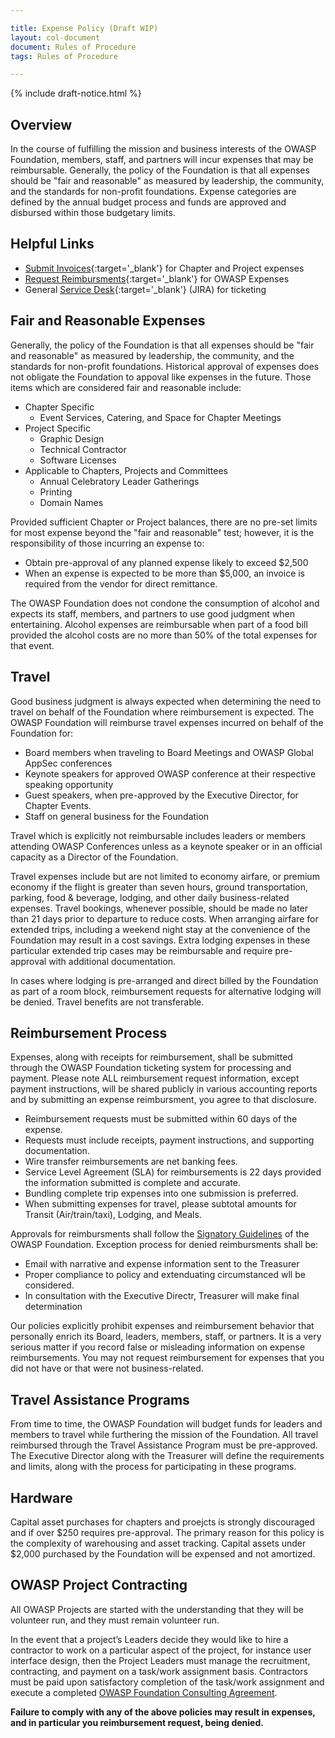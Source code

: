 ```yaml
---

title: Expense Policy (Draft WIP)
layout: col-document
document: Rules of Procedure
tags: Rules of Procedure

---
```


{% include draft-notice.html %}

## Overview

In the course of fulfilling the mission and business interests of the OWASP Foundation, members, staff, and partners will incur expenses that may be reimbursable. Generally, the policy of the Foundation is that all expenses should be "fair and reasonable" as measured by leadership, the community, and the standards for non-profit foundations. Expense categories are defined by the annual budget process and funds are approved and disbursed within those budgetary limits.

## Helpful Links
- [Submit Invoices](https://owasporg.atlassian.net/servicedesk/customer/portal/4/group/12){:target='_blank'} for Chapter and Project expenses
- [Request Reimbursments](https://owasporg.atlassian.net/servicedesk/customer/portal/4/group/9){:target='_blank'} for OWASP Expenses
- General [Service Desk](https://owasporg.atlassian.net/servicedesk/customer/portals){:target='_blank'} (JIRA) for ticketing

## Fair and Reasonable Expenses
Generally, the policy of the Foundation is that all expenses should be "fair and reasonable" as measured by leadership, the community, and the standards for non-profit foundations. Historical approval of expenses does not obligate the Foundation to appoval like expenses in the future. Those items which are considered fair and reasonable include:
- Chapter Specific
  - Event Services, Catering, and Space for Chapter Meetings
- Project Specific
  - Graphic Design
  - Technical Contractor
  - Software Licenses
- Applicable to Chapters, Projects and Committees
  - Annual Celebratory Leader Gatherings
  - Printing
  - Domain Names

Provided sufficient Chapter or Project balances, there are no pre-set limits for most expense beyond the "fair and reasonable" test; however, it is the responsibility of those incurring an expense to:
- Obtain pre-approval of any planned expense likely to exceed $2,500
- When an expense is expected to be more than $5,000, an invoice is required from the vendor for direct remittance.

The OWASP Foundation does not condone the consumption of alcohol and expects its staff, members, and partners to use good judgment when entertaining. Alcohol expenses are reimbursable when part of a food bill provided the alcohol costs are no more than 50% of the total expenses for that event.

## Travel

Good business judgment is always expected when determining the need to travel on behalf of the Foundation where reimbursement is expected. The OWASP Foundation will reimburse travel expenses incurred on behalf of the Foundation for:
- Board members when traveling to Board Meetings and OWASP Global AppSec conferences
- Keynote speakers for approved OWASP conference at their respective speaking opportunity
- Guest speakers, when pre-approved by the Executive Director, for Chapter Events.
- Staff on general business for the Foundation

Travel which is explicitly not reimbursable includes leaders or members attending OWASP Conferences unless as a keynote speaker or in an official capacity as a Director of the Foundation.

Travel expenses include but are not limited to economy airfare, or premium economy if the flight is greater than seven hours, ground transportation, parking, food & beverage, lodging, and other daily business-related expenses. Travel bookings, whenever possible, should be made no later than 21 days prior to departure to reduce costs. When arranging airfare for extended trips, including a weekend night stay at the convenience of the Foundation may result in a cost savings. Extra lodging expenses in these particular extended trip cases may be reimbursable and require pre-approval with additional documentation.

In cases where lodging is pre-arranged and direct billed by the Foundation as part of a room block, reimbursement requests for alternative lodging will be denied. Travel benefits are not transferable.

## Reimbursement Process

Expenses, along with receipts for reimbursement, shall be submitted through the OWASP Foundation ticketing system for processing and payment. Please note ALL reimbursement request information, except payment instructions, will be shared publicly in various accounting reports and by submitting an expense reimbursment, you agree to that disclosure.

- Reimbursement requests must be submitted within 60 days of the expense.
- Requests must include receipts, payment instructions, and supporting documentation.
- Wire transfer reimbursements are net banking fees.
- Service Level Agreement (SLA) for reimbursements is 22 days provided the information submitted is complete and accurate.
- Bundling complete trip expenses into one submission is preferred.
- When submitting expenses for travel, please subtotal amounts for Transit (Air/train/taxi), Lodging, and Meals.

Approvals for reimbursments shall follow the [Signatory Guidelines](/www-policy/operational/signatory) of the OWASP Foundation. Exception process for denied reimbursments shall be:
- Email with narrative and expense information sent to the Treasurer
- Proper compliance to policy and extenduating circumstanced wll be considered.
- In consultation with the Executive Directr, Treasurer will make final determination

Our policies explicitly prohibit expenses and reimbursement behavior that personally enrich its Board, leaders, members, staff, or partners. It is a very serious matter if you record false or misleading information on expense reimbursements. You may not request reimbursement for expenses that you did not have or that were not business-related.

## Travel Assistance Programs

From time to time, the OWASP Foundation will budget funds for leaders and members to travel while furthering the mission of the Foundation. All travel reimbursed through the Travel Assistance Program must be pre-approved. The Executive Director along with the Treasurer will define the requirements and limits, along with the process for participating in these programs.

## Hardware

Capital asset purchases for chapters and proejcts is strongly discouraged and if over $250 requires pre-approval. The primary reason for this policy is the complexity of warehousing and asset tracking. Capital assets under $2,000 purchased by the Foundation will be expensed and not amortized.

## OWASP Project Contracting

All OWASP Projects are started with the understanding that they will be volunteer run, and they must remain volunteer run.

In the event that a project’s Leaders decide they would like to hire a contractor to work on a particular aspect of the project, for instance user interface design, then the Project Leaders must manage the recruitment, contracting, and payment on a task/work assignment basis. Contractors must be paid upon satisfactory completion of the task/work assignment and execute a completed [OWASP Foundation Consulting Agreement](/www-policy/legal/contractor-template).

**Failure to comply with any of the above policies may result in expenses, and in particular you reimbursement request, being denied.**
